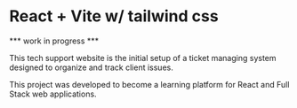 # React + Vite w/ tailwind css

*** work in progress ***

This tech support website is the initial setup of a ticket managing system designed to
organize and track client issues. 

This project was developed to become a learning platform for React and Full Stack web applications. 


